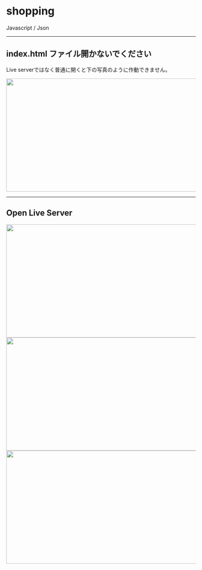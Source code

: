 # shopping
 Javascript / Json

---
## index.html ファイル開かないでください
Live serverではなく普通に開くと下の写真のように作動できません。

<img src = "https://user-images.githubusercontent.com/89200643/132973153-d794062d-8de7-4418-992d-f374be3c261f.JPG" width="600px" height="300px">

---

## Open Live Server

<img src = "https://user-images.githubusercontent.com/89200643/132973635-824da679-1168-4099-98f9-c6f3ffd81f67.JPG" width="600px" height="300px">

<img src = "https://user-images.githubusercontent.com/89200643/132973636-b4fd3099-692c-4a48-a2f2-f0c366d771c2.JPG" width="600px" height="300px">

<img src = "https://user-images.githubusercontent.com/89200643/132973638-06499eb2-2c59-4a35-a5b9-1fbf9c729a76.JPG" width="600px" height="300px">
